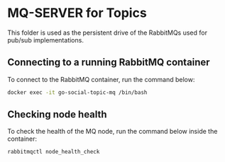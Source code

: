 # MQ-SERVER for Topics

This folder is used as the persistent drive of the RabbitMQs used for pub/sub implementations.

## Connecting to a running RabbitMQ container

To connect to the RabbitMQ container, run the command below:

```sh
docker exec -it go-social-topic-mq /bin/bash
```

## Checking node health

To check the health of the MQ node, run the command below inside the container:

```sh
rabbitmqctl node_health_check
```
